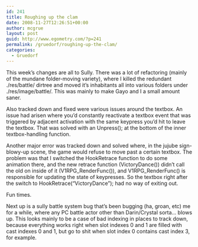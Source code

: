```yaml
---
id: 241
title: Roughing up the clam
date: 2008-11-27T12:26:51+00:00
author: mcgrue
layout: post
guid: http://www.egometry.com/?p=241
permalink: /gruedorf/roughing-up-the-clam/
categories:
  - Gruedorf
---
```

This week&#8217;s changes are all to Sully. There was a lot of refactoring (mainly of the mundane folder-moving variety), where I killed the redundant ./res/battle/ dirtree and moved it&#8217;s inhabitants all into various folders under ./res/image/battle/. This was mainly to make Gayo and I a small amount saner. 

Also tracked down and fixed were various issues around the textbox. An issue had arisen where you&#8217;d constantly reactivate a textbox event that was triggered by adjacent activation with the same keypress you&#8217;d hit to leave the textbox. That was solved with an Unpress(); at the bottom of the inner textbox-handling function.

Another major error was tracked down and solved where, in the jujube sign-blowy-up scene, the game would refuse to move past a certain textbox. The problem was that I switched the HookRetrace function to do some animation there, and the new retrace function (VictoryDance()) didn&#8217;t call the old on inside of it (V1RPG\_RenderFunc()), and V1RPG\_RenderFunc() is responsible for updating the state of keypresses. So the textbox right after the switch to HookRetrace(&#8220;VictoryDance&#8221;); had no way of exiting out.

Fun times.

Next up is a sully battle system bug that&#8217;s been bugging (ha, groan, etc) me for a while, where any PC battle actor other than Darin/Crystal sorta&#8230; blows up. This looks mainly to be a case of bad indexing in places to track down, because everything works right when slot indexes 0 and 1 are filled with cast indexes 0 and 1, but go to shit when slot index 0 contains cast index 3, for example.